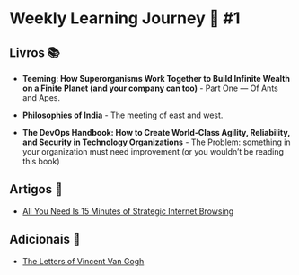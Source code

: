 # Weekly Learning Journey 🧠 #1

## Livros 📚

- **Teeming: How Superorganisms Work Together to Build Infinite Wealth on a Finite Planet (and your company can too)** - Part One — Of Ants and Apes.

- **Philosophies of India** - The meeting of east and west.

- **The DevOps Handbook: How to Create World-Class Agility, Reliability, and Security in Technology Organizations** - The Problem: something in your organization must need improvement (or you wouldn’t be reading this
  book)

## Artigos 📜

- [All You Need Is 15 Minutes of Strategic Internet Browsing](https://forge.medium.com/all-you-need-is-15-minutes-of-strategic-internet-browsing-1382f4405ff5)

## Adicionais 🌟

- [The Letters of Vincent Van Gogh](https://medium.com/thinksheet/the-letters-of-vincent-van-gogh-3d3ca4f6dd68)
